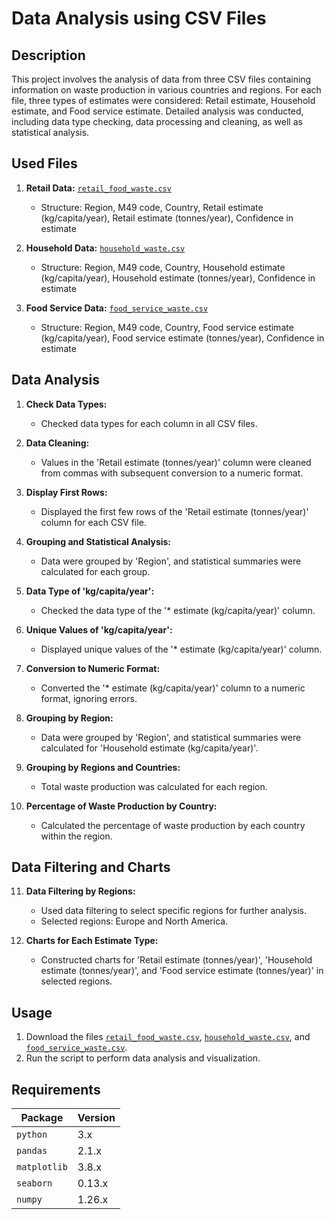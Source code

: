 # Data Analysis using CSV Files

## Description

This project involves the analysis of data from three CSV files containing information on waste production in various countries and regions. For each file, three types of estimates were considered: Retail estimate, Household estimate, and Food service estimate. Detailed analysis was conducted, including data type checking, data processing and cleaning, as well as statistical analysis.

## Used Files

1. **Retail Data:** [`retail_food_waste.csv`](/milestone/milestone_3/analysis_waste/retail_food_waste.csv)

   - Structure: Region, M49 code, Country, Retail estimate (kg/capita/year), Retail estimate (tonnes/year), Confidence in estimate

2. **Household Data:** [`household_waste.csv`](/milestone/milestone_3/analysis_waste/household_waste.csv)

   - Structure: Region, M49 code, Country, Household estimate (kg/capita/year), Household estimate (tonnes/year), Confidence in estimate

3. **Food Service Data:** [`food_service_waste.csv`](/milestone/milestone_3/analysis_waste/food_service_waste.csv)
   - Structure: Region, M49 code, Country, Food service estimate (kg/capita/year), Food service estimate (tonnes/year), Confidence in estimate

## Data Analysis

1. **Check Data Types:**

   - Checked data types for each column in all CSV files.

2. **Data Cleaning:**

   - Values in the 'Retail estimate (tonnes/year)' column were cleaned from commas with subsequent conversion to a numeric format.

3. **Display First Rows:**

   - Displayed the first few rows of the 'Retail estimate (tonnes/year)' column for each CSV file.

4. **Grouping and Statistical Analysis:**

   - Data were grouped by 'Region', and statistical summaries were calculated for each group.

5. **Data Type of 'kg/capita/year':**

   - Checked the data type of the '\* estimate (kg/capita/year)' column.

6. **Unique Values of 'kg/capita/year':**

   - Displayed unique values of the '\* estimate (kg/capita/year)' column.

7. **Conversion to Numeric Format:**

   - Converted the '\* estimate (kg/capita/year)' column to a numeric format, ignoring errors.

8. **Grouping by Region:**

   - Data were grouped by 'Region', and statistical summaries were calculated for 'Household estimate (kg/capita/year)'.

9. **Grouping by Regions and Countries:**

   - Total waste production was calculated for each region.

10. **Percentage of Waste Production by Country:**
    - Calculated the percentage of waste production by each country within the region.

## Data Filtering and Charts

11. **Data Filtering by Regions:**

    - Used data filtering to select specific regions for further analysis.
    - Selected regions: Europe and North America.

12. **Charts for Each Estimate Type:**
    - Constructed charts for 'Retail estimate (tonnes/year)', 'Household estimate (tonnes/year)', and 'Food service estimate (tonnes/year)' in selected regions.

## Usage

1. Download the files [`retail_food_waste.csv`](/milestone/milestone_3/analysis_waste/retail_food_waste.csv), [`household_waste.csv`](/milestone/milestone_3/analysis_waste/household_waste.csv), and [`food_service_waste.csv`](/milestone/milestone_3/analysis_waste/food_service_waste.csv).
2. Run the script to perform data analysis and visualization.

## Requirements
| Package | Version |
| ------- | ------- |
| `python` | 3.x |
| `pandas` | 2.1.x |
| `matplotlib` | 3.8.x |
| `seaborn` | 0.13.x |
| `numpy` | 1.26.x |

